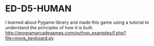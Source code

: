 # ED-D5-HUMAN
I learned about Pygame library and made this game using a tutorial to understand the principles of how it is built.
http://programarcadegames.com/python_examples/f.php?file=move_keyboard.py
